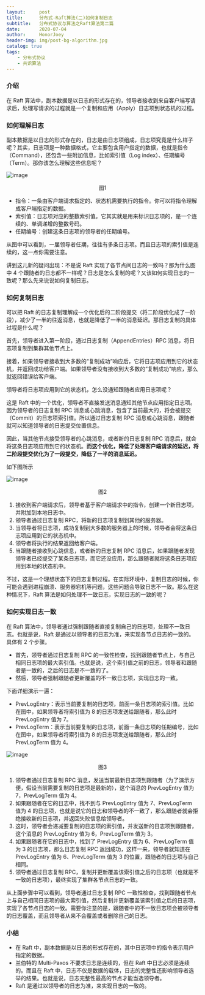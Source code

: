 ```yaml
---
layout:     post
title:      分布式-Raft算法(二)如何复制日志
subtitle:   分布式协议与算法之Raft算法第二篇
date:       2020-07-04
author:     HonorJoey
header-img: img/post-bg-algorithm.jpg 
catalog: true
tags:
    - 分布式协议
    - 共识算法
---
```


### 介绍

在 Raft 算法中，副本数据是以日志的形式存在的，领导者接收到来自客户端写请求后，处理写请求的过程就是一个复制和应用（Apply）日志项到状态机的过程。

### 如何理解日志

副本数据是以日志的形式存在的，日志是由日志项组成，日志项究竟是什么样子呢？其实，日志项是一种数据格式，它主要包含用户指定的数据，也就是指令（Command），还包含一些附加信息，比如索引值（Log index）、任期编号（Term）。那你该怎么理解这些信息呢？

![image](https://static001.geekbang.org/resource/image/d5/6d/d5c7b0b95b4289c10c9e0817c71f036d.jpg)<center>图1</center>

- 指令：一条由客户端请求指定的、状态机需要执行的指令。你可以将指令理解成客户端指定的数据。
- 索引值：日志项对应的整数索引值。它其实就是用来标识日志项的，是一个连续的、单调递增的整数号码。
- 任期编号：创建这条日志项的领导者的任期编号。


从图中可以看到，一届领导者任期，往往有多条日志项。而且日志项的索引值是连续的，这一点你需要注意。

讲到这儿新的疑问出现：不是说 Raft 实现了各节点间日志的一致吗？那为什么图中 4 个跟随者的日志都不一样呢？日志是怎么复制的呢？又该如何实现日志的一致呢？那么先来说说如何复制日志。

### 如何复制日志

可以把 Raft 的日志复制理解成一个优化后的二阶段提交（将二阶段优化成了一阶段），减少了一半的往返消息，也就是降低了一半的消息延迟。那日志复制的具体过程是什么呢？

首先，领导者进入第一阶段，通过日志复制（AppendEntries）RPC 消息，将日志项复制到集群其他节点上。

接着，如果领导者接收到大多数的“复制成功”响应后，它将日志项应用到它的状态机，并返回成功给客户端。如果领导者没有接收到大多数的“复制成功”响应，那么就返回错误给客户端。

领导者将日志项应用到它的状态机，怎么没通知跟随者应用日志项呢？

这是 Raft 中的一个优化，领导者不直接发送消息通知其他节点应用指定日志项。因为领导者的日志复制 RPC 消息或心跳消息，包含了当前最大的，将会被提交（Commit）的日志项索引值。所以通过日志复制 RPC 消息或心跳消息，跟随者就可以知道领导者的日志提交位置信息。

因此，当其他节点接受领导者的心跳消息，或者新的日志复制 RPC 消息后，就会将这条日志项应用到它的状态机。**而这个优化，降低了处理客户端请求的延迟，将二阶段提交优化为了一段提交，降低了一半的消息延迟。**

如下图所示

![image](https://static001.geekbang.org/resource/image/b8/29/b863dc8546a78c272c965d6e05afde29.jpg)<center>图2</center>

1. 接收到客户端请求后，领导者基于客户端请求中的指令，创建一个新日志项，并附加到本地日志中。
2. 领导者通过日志复制 RPC，将新的日志项复制到其他的服务器。
3. 当领导者将日志项，成功复制到大多数的服务器上的时候，领导者会将这条日志项应用到它的状态机中。
4. 领导者将执行的结果返回给客户端。
5. 当跟随者接收到心跳信息，或者新的日志复制 RPC 消息后，如果跟随者发现领导者已经提交了某条日志项，而它还没应用，那么跟随者就将这条日志项应用到本地的状态机中。

不过，这是一个理想状态下的日志复制过程。在实际环境中，复制日志的时候，你可能会遇到进程崩溃、服务器宕机等问题，这些问题会导致日志不一致。那么在这种情况下，Raft 算法是如何处理不一致日志，实现日志的一致的呢？

### 如何实现日志一致

在 Raft 算法中，领导者通过强制跟随者直接复制自己的日志项，处理不一致日志。也就是说，Raft 是通过以领导者的日志为准，来实现各节点日志的一致的。具体有 2 个步骤。

- 首先，领导者通过日志复制 RPC 的一致性检查，找到跟随者节点上，与自己相同日志项的最大索引值。也就是说，这个索引值之前的日志，领导者和跟随者是一致的，之后的日志是不一致的了。
- 然后，领导者强制跟随者更新覆盖的不一致日志项，实现日志的一致。

下面详细演示一遍：

- PrevLogEntry：表示当前要复制的日志项，前面一条日志项的索引值。比如在图中，如果领导者将索引值为 8 的日志项发送给跟随者，那么此时 PrevLogEntry 值为 7。
- PrevLogTerm：表示当前要复制的日志项，前面一条日志项的任期编号，比如在图中，如果领导者将索引值为 8 的日志项发送给跟随者，那么此时 PrevLogTerm 值为 4。

![image](https://static001.geekbang.org/resource/image/e5/f4/e5b5a644c5a0878d26bc4a4a0448c3f4.jpg)<center>图3</center>

1. 领导者通过日志复制 RPC 消息，发送当前最新日志项到跟随者（为了演示方便，假设当前需要复制的日志项是最新的），这个消息的 PrevLogEntry 值为 7，PrevLogTerm 值为 4。
2. 如果跟随者在它的日志中，找不到与 PrevLogEntry 值为 7、PrevLogTerm 值为 4 的日志项，也就是说它的日志和领导者的不一致了，那么跟随者就会拒绝接收新的日志项，并返回失败信息给领导者。
3. 这时，领导者会递减要复制的日志项的索引值，并发送新的日志项到跟随者，这个消息的 PrevLogEntry 值为 6，PrevLogTerm 值为 3。
4. 如果跟随者在它的日志中，找到了 PrevLogEntry 值为 6、PrevLogTerm 值为 3 的日志项，那么日志复制 RPC 返回成功，这样一来，领导者就知道在 PrevLogEntry 值为 6、PrevLogTerm 值为 3 的位置，跟随者的日志项与自己相同。
5. 领导者通过日志复制 RPC，复制并更新覆盖该索引值之后的日志项（也就是不一致的日志项），最终实现了集群各节点日志的一致。

从上面步骤中可以看到，领导者通过日志复制 RPC 一致性检查，找到跟随者节点上与自己相同日志项的最大索引值，然后复制并更新覆盖该索引值之后的日志项，实现了各节点日志的一致。需要你注意的是，跟随者中的不一致日志项会被领导者的日志覆盖，而且领导者从来不会覆盖或者删除自己的日志。

### 小结

- 在 Raft 中，副本数据是以日志的形式存在的，其中日志项中的指令表示用户指定的数据。
- 兰伯特的 Multi-Paxos 不要求日志是连续的，但在 Raft 中日志必须是连续的。而且在 Raft 中，日志不仅是数据的载体，日志的完整性还影响领导者选举的结果。也就是说，日志完整性最高的节点才能当选领导者。
- Raft 是通过以领导者的日志为准，来实现日志的一致的。
